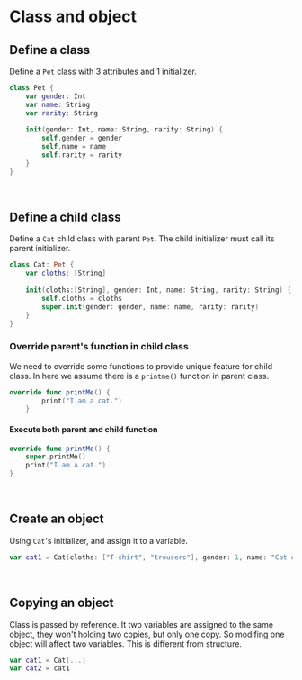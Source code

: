 # Class and object
## Define a class
Define a ```Pet``` class with 3 attributes and 1 initializer.
```swift
class Pet {
    var gender: Int
    var name: String
    var rarity: String
    
    init(gender: Int, name: String, rarity: String) {
        self.gender = gender
        self.name = name
        self.rarity = rarity
    }
}
```
<br>

## Define a child class
Define a ```Cat``` child class with parent ```Pet```. The child initializer must call its parent initializer.
```swift
class Cat: Pet {
    var cloths: [String]
    
    init(cloths:[String], gender: Int, name: String, rarity: String) {
        self.cloths = cloths
        super.init(gender: gender, name: name, rarity: rarity)
    }
}
```

### Override parent's function in child class
We need to override some functions to provide unique feature for child class. In here we assume there is a ```printme()``` function in parent class.
```swift
override func printMe() {
        print("I am a cat.")
    }

```

#### Execute both parent and child function
```swift
override func printMe() {
    super.printMe()
    print("I am a cat.")
}
```
<br>

## Create an object
Using ```Cat```'s initializer, and assign it to a variable.
```swift
var cat1 = Cat(cloths: ["T-shirt", "trousers"], gender: 1, name: "Cat one", rarity: "Legend")
```
<br>

## Copying an object
Class is passed by reference. It two variables are assigned to the same object, they won't holding two copies, but only one copy. So modifing one object will affect two variables. This is different from structure.
```swift
var cat1 = Cat(...)
var cat2 = cat1
```
